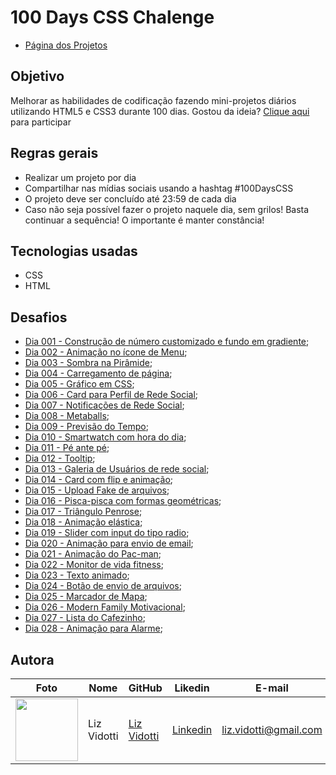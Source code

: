 # 100 Days CSS Chalenge
* [Página dos Projetos](https://lizvidotti91.github.io/100-days-css-chalenge/)

## Objetivo

Melhorar as habilidades de codificação fazendo mini-projetos diários utilizando HTML5 e CSS3 durante 100 dias.
Gostou da ideia? [Clique aqui](https://100dayscss.com/) para participar

## Regras gerais

*   Realizar um projeto por dia
*   Compartilhar nas mídias sociais usando a hashtag #100DaysCSS
*   O projeto deve ser concluído até 23:59 de cada dia
* Caso não seja possível fazer o projeto naquele dia, sem grilos! Basta continuar a sequência! O importante é manter constância!

## Tecnologias usadas

*   CSS
*   HTML

## Desafios

*   [Dia 001 - Construção de número customizado e fundo em gradiente](https://github.com/lizvidotti91/100-days-css-chalenge/tree/main/Dia%20001); 
* [Dia 002 - Animação no ícone de Menu](https://github.com/lizvidotti91/100-days-css-chalenge/tree/main/Dia%20002); 
* [Dia 003 - Sombra na Pirâmide](https://github.com/lizvidotti91/100-days-css-chalenge/tree/main/Dia%20003); 
* [Dia 004 - Carregamento de página](https://github.com/lizvidotti91/100-days-css-chalenge/tree/main/Dia%20004); 
* [Dia 005 - Gráfico em CSS](https://github.com/lizvidotti91/100-days-css-chalenge/tree/main/Dia%20005); 
* [Dia 006 - Card para Perfil de Rede Social](https://github.com/lizvidotti91/100-days-css-chalenge/tree/main/Dia%20006); 
* [Dia 007 - Notificações de Rede Social](https://github.com/lizvidotti91/100-days-css-chalenge/tree/main/Dia%20007); 
* [Dia 008 - Metaballs](https://github.com/lizvidotti91/100-days-css-chalenge/tree/main/Dia%20008); 
* [Dia 009 - Previsão do Tempo](https://github.com/lizvidotti91/100-days-css-chalenge/tree/main/Dia%20009); 
* [Dia 010 - Smartwatch com hora do dia](https://github.com/lizvidotti91/100-days-css-chalenge/tree/main/Dia%20010); 
* [Dia 011 - Pé ante pé](https://github.com/lizvidotti91/100-days-css-chalenge/tree/main/Dia%20011); 
* [Dia 012 - Tooltip](https://github.com/lizvidotti91/100-days-css-chalenge/tree/main/Dia%20012); 
* [Dia 013 - Galeria de Usuários de rede social](https://github.com/lizvidotti91/100-days-css-chalenge/tree/main/Dia%20013); 
* [Dia 014 - Card com flip e animação](https://github.com/lizvidotti91/100-days-css-chalenge/tree/main/Dia%20014); 
* [Dia 015 - Upload Fake de arquivos](https://github.com/lizvidotti91/100-days-css-chalenge/tree/main/Dia%20015); 
* [Dia 016 - Pisca-pisca com formas geométricas](https://github.com/lizvidotti91/100-days-css-chalenge/tree/main/Dia%20016); 
* [Dia 017 - Triângulo Penrose](https://github.com/lizvidotti91/100-days-css-chalenge/tree/main/Dia%20017); 
* [Dia 018 - Animação elástica](https://github.com/lizvidotti91/100-days-css-chalenge/tree/main/Dia%20018); 
* [Dia 019 - Slider com input do tipo radio](https://github.com/lizvidotti91/100-days-css-chalenge/tree/main/Dia%20019); 
* [Dia 020 - Animação para envio de email](https://github.com/lizvidotti91/100-days-css-chalenge/tree/main/Dia%20020); 
* [Dia 021 - Animação do Pac-man](https://github.com/lizvidotti91/100-days-css-chalenge/tree/main/Dia%20021); 
* [Dia 022 - Monitor de vida fitness](https://github.com/lizvidotti91/100-days-css-chalenge/tree/main/Dia%20022); 
* [Dia 023 - Texto animado](https://github.com/lizvidotti91/100-days-css-chalenge/tree/main/Dia%20023); 
* [Dia 024 - Botão de envio de arquivos](https://github.com/lizvidotti91/100-days-css-chalenge/tree/main/Dia%20024); 
* [Dia 025 - Marcador de Mapa](https://github.com/lizvidotti91/100-days-css-chalenge/tree/main/Dia%20025); 
* [Dia 026 - Modern Family Motivacional](https://github.com/lizvidotti91/100-days-css-chalenge/tree/main/Dia%20026); 
* [Dia 027 - Lista do Cafezinho](https://github.com/lizvidotti91/100-days-css-chalenge/tree/main/Dia%20027); 
* [Dia 028 - Animação para Alarme](https://github.com/lizvidotti91/100-days-css-chalenge/tree/main/Dia%20028); 

## Autora

| Foto                                       | Nome        | GitHub                                         | Likedin                                                 | E-mail                |
| ------------------------------------------ | ----------- | ---------------------------------------------- | ------------------------------------------------------- | --------------------- |
| <img src="https://github.com/lizvidotti91.png" width="100px"> | Liz Vidotti | [Liz Vidotti](https://github.com/lizvidotti91) | [Linkedin](https://www.linkedin.com/in/elisetevidotti/) | liz.vidotti@gmail.com |

